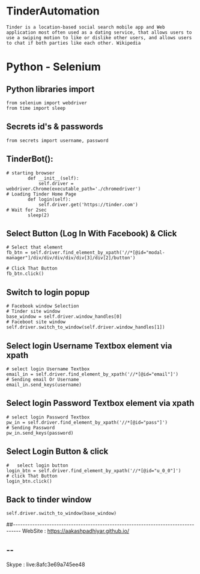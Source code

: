 # TinderAutomation
    Tinder is a location-based social search mobile app and Web application most often used as a dating service, that allows users to use a swiping motion to like or dislike other users, and allows users to chat if both parties like each other. Wikipedia

# Python - Selenium
##    Python libraries import
    from selenium import webdriver
    from time import sleep

##  Secrets id's & passwords
    from secrets import username, password

## TinderBot():
    # starting browser
            def __init__(self):
                self.driver = webdriver.Chrome(executable_path='./chromedriver')
    # Loading Tinder Home Page
            def login(self):
                self.driver.get('https://tinder.com')
    # Wait for 2sec
            sleep(2)

## Select Button (Log In With Facebook) & Click
    # Select that element
    fb_btn = self.driver.find_element_by_xpath('//*[@id="modal-manager"]/div/div/div/div/div[3]/div[2]/button')

    # Click That Button
    fb_btn.click()
    
## Switch to login popup
    # Facebook window Selection
    # Tinder site window
    base_window = self.driver.window_handles[0]
    # Faceboot site window
    self.driver.switch_to_window(self.driver.window_handles[1])

## Select login Username Textbox element via xpath
    # select login Username Textbox
    email_in = self.driver.find_element_by_xpath('//*[@id="email"]')
    # Sending email Or Username
    email_in.send_keys(username)

## Select login Password Textbox element via xpath
    # select login Password Textbox
    pw_in = self.driver.find_element_by_xpath('//*[@id="pass"]')
    # Sending Password
    pw_in.send_keys(password)

## Select Login Button & click
    #   select login button
    login_btn = self.driver.find_element_by_xpath('//*[@id="u_0_0"]')
    # click That Button
    login_btn.click()
## Back to tinder window
    self.driver.switch_to_window(base_window)
##---------------------------------------------------------------------------------
WebSite : https://aakashpadhiyar.github.io/
## --
Skype : live:8afc3e69a745ee48
